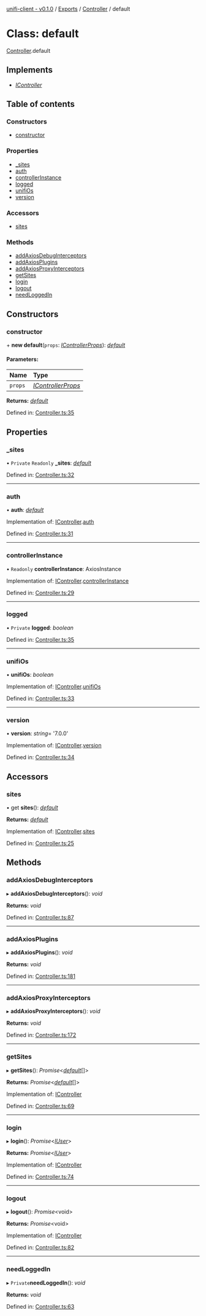 [unifi-client - v0.1.0](../README.md) / [Exports](../modules.md) / [Controller](../modules/controller.md) / default

# Class: default

[Controller](../modules/controller.md).default

## Implements

* [*IController*](../interfaces/icontroller.icontroller-1.md)

## Table of contents

### Constructors

- [constructor](controller.default.md#constructor)

### Properties

- [\_sites](controller.default.md#_sites)
- [auth](controller.default.md#auth)
- [controllerInstance](controller.default.md#controllerinstance)
- [logged](controller.default.md#logged)
- [unifiOs](controller.default.md#unifios)
- [version](controller.default.md#version)

### Accessors

- [sites](controller.default.md#sites)

### Methods

- [addAxiosDebugInterceptors](controller.default.md#addaxiosdebuginterceptors)
- [addAxiosPlugins](controller.default.md#addaxiosplugins)
- [addAxiosProxyInterceptors](controller.default.md#addaxiosproxyinterceptors)
- [getSites](controller.default.md#getsites)
- [login](controller.default.md#login)
- [logout](controller.default.md#logout)
- [needLoggedIn](controller.default.md#needloggedin)

## Constructors

### constructor

\+ **new default**(`props`: [*IControllerProps*](../interfaces/controller.icontrollerprops.md)): [*default*](controller.default.md)

#### Parameters:

Name | Type |
:------ | :------ |
`props` | [*IControllerProps*](../interfaces/controller.icontrollerprops.md) |

**Returns:** [*default*](controller.default.md)

Defined in: [Controller.ts:35](https://github.com/thib3113/unifi-client/blob/17e4ed2/src/Controller.ts#L35)

## Properties

### \_sites

• `Private` `Readonly` **\_sites**: [*default*](sites_sites.default.md)

Defined in: [Controller.ts:32](https://github.com/thib3113/unifi-client/blob/17e4ed2/src/Controller.ts#L32)

___

### auth

• **auth**: [*default*](unifiauth.default.md)

Implementation of: [IController](../interfaces/icontroller.icontroller-1.md).[auth](../interfaces/icontroller.icontroller-1.md#auth)

Defined in: [Controller.ts:31](https://github.com/thib3113/unifi-client/blob/17e4ed2/src/Controller.ts#L31)

___

### controllerInstance

• `Readonly` **controllerInstance**: AxiosInstance

Implementation of: [IController](../interfaces/icontroller.icontroller-1.md).[controllerInstance](../interfaces/icontroller.icontroller-1.md#controllerinstance)

Defined in: [Controller.ts:29](https://github.com/thib3113/unifi-client/blob/17e4ed2/src/Controller.ts#L29)

___

### logged

• `Private` **logged**: *boolean*

Defined in: [Controller.ts:35](https://github.com/thib3113/unifi-client/blob/17e4ed2/src/Controller.ts#L35)

___

### unifiOs

• **unifiOs**: *boolean*

Implementation of: [IController](../interfaces/icontroller.icontroller-1.md).[unifiOs](../interfaces/icontroller.icontroller-1.md#unifios)

Defined in: [Controller.ts:33](https://github.com/thib3113/unifi-client/blob/17e4ed2/src/Controller.ts#L33)

___

### version

• **version**: *string*= '7.0.0'

Implementation of: [IController](../interfaces/icontroller.icontroller-1.md).[version](../interfaces/icontroller.icontroller-1.md#version)

Defined in: [Controller.ts:34](https://github.com/thib3113/unifi-client/blob/17e4ed2/src/Controller.ts#L34)

## Accessors

### sites

• get **sites**(): [*default*](sites_sites.default.md)

**Returns:** [*default*](sites_sites.default.md)

Implementation of: [IController](../interfaces/icontroller.icontroller-1.md).[sites](../interfaces/icontroller.icontroller-1.md#sites)

Defined in: [Controller.ts:25](https://github.com/thib3113/unifi-client/blob/17e4ed2/src/Controller.ts#L25)

## Methods

### addAxiosDebugInterceptors

▸ **addAxiosDebugInterceptors**(): *void*

**Returns:** *void*

Defined in: [Controller.ts:87](https://github.com/thib3113/unifi-client/blob/17e4ed2/src/Controller.ts#L87)

___

### addAxiosPlugins

▸ **addAxiosPlugins**(): *void*

**Returns:** *void*

Defined in: [Controller.ts:181](https://github.com/thib3113/unifi-client/blob/17e4ed2/src/Controller.ts#L181)

___

### addAxiosProxyInterceptors

▸ **addAxiosProxyInterceptors**(): *void*

**Returns:** *void*

Defined in: [Controller.ts:172](https://github.com/thib3113/unifi-client/blob/17e4ed2/src/Controller.ts#L172)

___

### getSites

▸ **getSites**(): *Promise*<[*default*](sites_site.default.md)[]\>

**Returns:** *Promise*<[*default*](sites_site.default.md)[]\>

Implementation of: [IController](../interfaces/icontroller.icontroller-1.md)

Defined in: [Controller.ts:69](https://github.com/thib3113/unifi-client/blob/17e4ed2/src/Controller.ts#L69)

___

### login

▸ **login**(): *Promise*<[*IUser*](../interfaces/user_iuser.iuser.md)\>

**Returns:** *Promise*<[*IUser*](../interfaces/user_iuser.iuser.md)\>

Implementation of: [IController](../interfaces/icontroller.icontroller-1.md)

Defined in: [Controller.ts:74](https://github.com/thib3113/unifi-client/blob/17e4ed2/src/Controller.ts#L74)

___

### logout

▸ **logout**(): *Promise*<void\>

**Returns:** *Promise*<void\>

Implementation of: [IController](../interfaces/icontroller.icontroller-1.md)

Defined in: [Controller.ts:82](https://github.com/thib3113/unifi-client/blob/17e4ed2/src/Controller.ts#L82)

___

### needLoggedIn

▸ `Private`**needLoggedIn**(): *void*

**Returns:** *void*

Defined in: [Controller.ts:63](https://github.com/thib3113/unifi-client/blob/17e4ed2/src/Controller.ts#L63)

